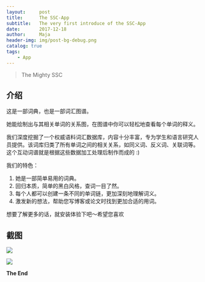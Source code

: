 ```yaml
---
layout:     post
title:      The SSC-App
subtitle:   The very first introduce of the SSC-App
date:       2017-12-18
author:     Maja
header-img: img/post-bg-debug.png
catalog: true
tags:
    - App
---
```



>The Mighty SSC


## 介绍

这是一部词典，也是一部词汇图谱。


她能绘制出与其相关单词的关系图，在图谱中你可以轻松地查看每个单词的释义。


我们深度挖掘了一个权威语料词汇数据库，内容十分丰富，专为学生和语言研究人员提供。该词库归类了所有单词之间的相关关系，如同义词、反义词、关联词等。 这个互动词谱就是根据这些数据加工处理后制作而成的 :)

我们的特色：

1. 她是一部简单易用的词典。
2. 回归本质，简单的黑白风格，查词一目了然。
3. 每个人都可以创建一条不同的单词链，更加深刻地理解词义。
4. 激发新的想法，帮助您写博客或论文时找到更加合适的用词。


想要了解更多的话，就安装体验下吧～希望您喜欢


## 截图
 
![](https://ws4.sinaimg.cn/large/006tKfTcly1fjkt54sjn4j30yi1pcdlb.jpg)

![](https://ws1.sinaimg.cn/large/006tKfTcly1fjkt54gbb1j30yi1pc77n.jpg)




**The End**
	


